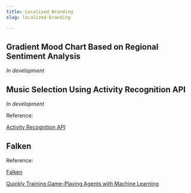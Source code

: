 ```yaml
---
title: Localized Branding
slug: localized-branding

---
```

## Gradient Mood Chart Based on Regional Sentiment Analysis

_In development_

## Music Selection Using Activity Recognition API

_In development_

Reference:

[Activity Recognition API](https://developers.google.com/location-context/activity-recognition)

## Falken

Reference:

[Falken](google-research/falken "Falken")

[Quickly Training Game-Playing Agents with Machine Learning](https://ai.googleblog.com/2021/06/quickly-training-game-playing-agents.html "Quickly Training Game-Playing Agents with Machine Learning")